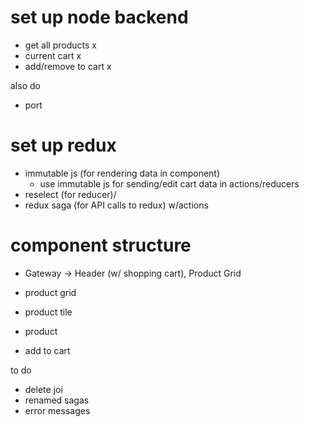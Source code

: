 # set up node backend
* get all products x
* current cart x 
* add/remove to cart x 

also do
* port

# set up redux
* immutable js (for rendering data in component)
    * use immutable js for sending/edit cart data in actions/reducers
* reselect (for reducer)/
* redux saga (for API calls to redux) w/actions

# component structure
* Gateway -> Header (w/ shopping cart), Product Grid 
* product grid
* product tile
* product


* add to cart



to do
* delete joi
* renamed sagas
* error messages
